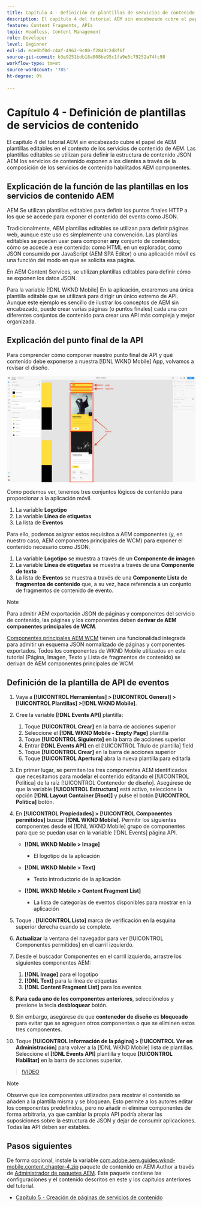 ```yaml
---
title: Capítulo 4 - Definición de plantillas de servicios de contenido - Servicios de contenido
description: El capítulo 4 del tutorial AEM sin encabezado cubre el papel de AEM plantillas editables en el contexto de los servicios de contenido de AEM. Las plantillas editables se utilizan para definir la estructura de contenido JSON AEM los servicios de contenido se exponen finalmente.
feature: Content Fragments, APIs
topic: Headless, Content Management
role: Developer
level: Beginner
exl-id: ece0bf0d-c4af-4962-9c00-f2849c2d8f6f
source-git-commit: b3e9251bdb18a008be95c1fa9e5c79252a74fc98
workflow-type: tm+mt
source-wordcount: '785'
ht-degree: 0%

---
```


# Capítulo 4 - Definición de plantillas de servicios de contenido

El capítulo 4 del tutorial AEM sin encabezado cubre el papel de AEM plantillas editables en el contexto de los servicios de contenido de AEM. Las plantillas editables se utilizan para definir la estructura de contenido JSON AEM los servicios de contenido exponen a los clientes a través de la composición de los servicios de contenido habilitados AEM componentes.

## Explicación de la función de las plantillas en los servicios de contenido AEM

AEM Se utilizan plantillas editables para definir los puntos finales HTTP a los que se accede para exponer el contenido del evento como JSON.

Tradicionalmente, AEM plantillas editables se utilizan para definir páginas web, aunque este uso es simplemente una convención. Las plantillas editables se pueden usar para componer **any** conjunto de contenidos; cómo se accede a ese contenido: como HTML en un explorador, como JSON consumido por JavaScript (AEM SPA Editor) o una aplicación móvil es una función del modo en que se solicita esa página.

En AEM Content Services, se utilizan plantillas editables para definir cómo se exponen los datos JSON.

Para la variable [!DNL WKND Mobile] En la aplicación, crearemos una única plantilla editable que se utilizará para dirigir un único extremo de API. Aunque este ejemplo es sencillo de ilustrar los conceptos de AEM sin encabezado, puede crear varias páginas (o puntos finales) cada una con diferentes conjuntos de contenido para crear una API más compleja y mejor organizada.

## Explicación del punto final de la API

Para comprender cómo componer nuestro punto final de API y qué contenido debe exponerse a nuestra [!DNL WKND Mobile] App, volvamos a revisar el diseño.

![Descomposición de página de la API de eventos](./assets/chapter-4/design-to-component-mapping.png)

Como podemos ver, tenemos tres conjuntos lógicos de contenido para proporcionar a la aplicación móvil.

1. La variable **Logotipo**
2. La variable **Línea de etiquetas**
3. La lista de **Eventos**

Para ello, podemos asignar estos requisitos a AEM componentes (y, en nuestro caso, AEM componentes principales de WCM) para exponer el contenido necesario como JSON.

1. La variable **Logotipo** se muestra a través de un **Componente de imagen**
2. La variable **Línea de etiquetas** se muestra a través de una **Componente de texto**
3. La lista de **Eventos** se muestra a través de una **Componente Lista de fragmentos de contenido** que, a su vez, hace referencia a un conjunto de fragmentos de contenido de evento.

>[!NOTE]
>
>Para admitir AEM exportación JSON de páginas y componentes del servicio de contenido, las páginas y los componentes deben **derivar de AEM componentes principales de WCM**.
>
>[Componentes principales AEM WCM](https://github.com/Adobe-Marketing-Cloud/aem-core-wcm-components) tienen una funcionalidad integrada para admitir un esquema JSON normalizado de páginas y componentes exportados. Todos los componentes de WKND Mobile utilizados en este tutorial (Página, Imagen, Texto y Lista de fragmentos de contenido) se derivan de AEM componentes principales de WCM.

## Definición de la plantilla de API de eventos

1. Vaya a **[!UICONTROL Herramientas] > [!UICONTROL General] > [!UICONTROL Plantillas] >[!DNL WKND Mobile]**.

1. Cree la variable **[!DNL Events API]** plantilla:

   1. Toque **[!UICONTROL Crear]** en la barra de acciones superior
   1. Seleccione el **[!DNL WKND Mobile - Empty Page]** plantilla
   1. Toque **[!UICONTROL Siguiente]** en la barra de acciones superior
   1. Entrar **[!DNL Events API]** en el [!UICONTROL Título de plantilla] field
   1. Toque **[!UICONTROL Crear]** en la barra de acciones superior
   1. Toque **[!UICONTROL Apertura]** abra la nueva plantilla para editarla

1. En primer lugar, se permiten los tres componentes AEM identificados que necesitamos para modelar el contenido editando el [!UICONTROL Política] de la raíz [!UICONTROL Contenedor de diseño]. Asegúrese de que la variable **[!UICONTROL Estructura]** está activo, seleccione la opción **[!DNL Layout Container \[Root\]]** y pulse el botón **[!UICONTROL Política]** botón.
1. En **[!UICONTROL Propiedades] > [!UICONTROL Componentes permitidos]** buscar **[!DNL WKND Mobile]**. Permitir los siguientes componentes desde el [!DNL WKND Mobile] grupo de componentes para que se puedan usar en la variable [!DNL Events] página API.

   * **[!DNL WKND Mobile > Image]**

      * El logotipo de la aplicación
   * **[!DNL WKND Mobile > Text]**

      * Texto introductorio de la aplicación
   * **[!DNL WKND Mobile > Content Fragment List]**

      * La lista de categorías de eventos disponibles para mostrar en la aplicación



1. Toque . **[!UICONTROL Listo]** marca de verificación en la esquina superior derecha cuando se complete.
1. **Actualizar** la ventana del navegador para ver [!UICONTROL Componentes permitidos] en el carril izquierdo.
1. Desde el buscador Componentes en el carril izquierdo, arrastre los siguientes componentes AEM:
   1. **[!DNL Image]** para el logotipo
   2. **[!DNL Text]** para la línea de etiquetas
   3. **[!DNL Content Fragment List]** para los eventos
1. **Para cada uno de los componentes anteriores**, selecciónelos y presione la tecla **desbloquear** botón.
1. Sin embargo, asegúrese de que **contenedor de diseño** es **bloqueado** para evitar que se agreguen otros componentes o que se eliminen estos tres componentes.
1. Toque **[!UICONTROL Información de la página] > [!UICONTROL Ver en Administración]** para volver a la [!DNL WKND Mobile] lista de plantillas. Seleccione el **[!DNL Events API]** plantilla y toque **[!UICONTROL Habilitar]** en la barra de acciones superior.

>[!VIDEO](https://video.tv.adobe.com/v/28342?quality=12&learn=on)

>[!NOTE]
>
> Observe que los componentes utilizados para mostrar el contenido se añaden a la plantilla misma y se bloquean. Esto permite a los autores editar los componentes predefinidos, pero no añadir ni eliminar componentes de forma arbitraria, ya que cambiar la propia API podría alterar las suposiciones sobre la estructura de JSON y dejar de consumir aplicaciones. Todas las API deben ser estables.

## Pasos siguientes

De forma opcional, instale la variable [com.adobe.aem.guides.wknd-mobile.content.chapter-4.zip](https://github.com/adobe/aem-guides-wknd-mobile/releases/latest) paquete de contenido en AEM Author a través de [Administrador de paquetes AEM](http://localhost:4502/crx/packmgr/index.jsp). Este paquete contiene las configuraciones y el contenido descritos en este y los capítulos anteriores del tutorial.

* [Capítulo 5 - Creación de páginas de servicios de contenido](./chapter-5.md)
